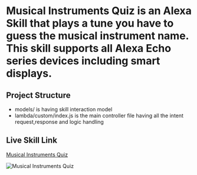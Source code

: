 # Musical Instruments Quiz is an Alexa Skill that plays a tune you have to guess the musical instrument name. This skill supports all Alexa Echo series devices including smart displays. 

## Project Structure</b>

* models/ is having skill interaction model
* lambda/custom/index.js is the main controller file having all the intent request,response and logic handling


## Live Skill Link
[Musical Instruments Quiz](https://www.amazon.in/Silver-Surfer-Musical-Instruments-Quiz/dp/B07RSGWPK9/)

![Musical Instruments Quiz](https://smartassistants.s3-eu-west-1.amazonaws.com/images/github/a_miq_snapshot_en_live.png)

